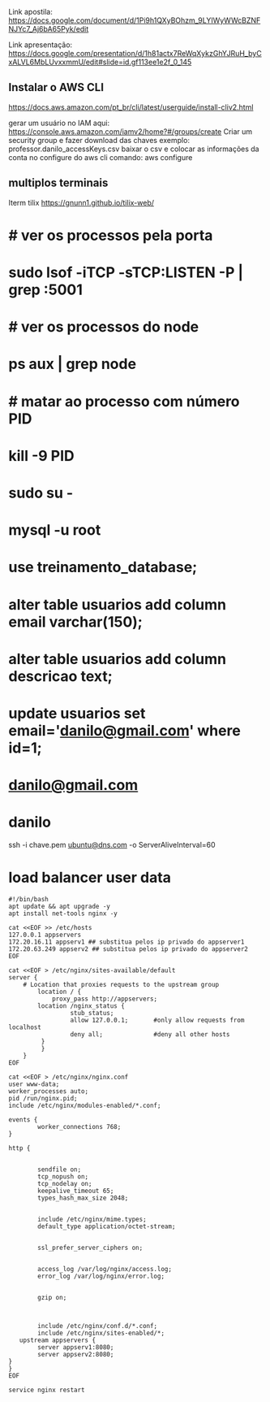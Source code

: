 

Link apostila:
https://docs.google.com/document/d/1Pi9h1QXyBOhzm_9LYIWyWWcBZNFNJYc7_Aj6bA65Pyk/edit

Link apresentação:
https://docs.google.com/presentation/d/1h81actx7ReWqXykzGhYJRuH_byCxALVL6MbLUvxxmmU/edit#slide=id.gf113ee1e2f_0_145

Instalar o AWS CLI
------------------------------------------------------------------------------------------------------------------
https://docs.aws.amazon.com/pt_br/cli/latest/userguide/install-cliv2.html

gerar um usuário no IAM
aqui: https://console.aws.amazon.com/iamv2/home?#/groups/create
Criar um security group e fazer download das chaves exemplo: professor.danilo_accessKeys.csv
baixar o csv e colocar as informações da conta no configure do aws cli
comando:
aws configure


## multiplos terminais
Iterm
tilix
https://gnunn1.github.io/tilix-web/





# # ver os processos pela porta
# sudo lsof -iTCP -sTCP:LISTEN -P | grep :5001

# # ver os processos do node
# ps aux | grep node

# # matar ao processo com número PID
# kill -9 PID

# sudo su -
# mysql -u root

# use treinamento_database;

# alter table usuarios add column email varchar(150);
# alter table usuarios add column descricao text;

# update usuarios set email='danilo@gmail.com' where id=1;

# danilo@gmail.com
# danilo 

 ssh -i chave.pem ubuntu@dns.com -o ServerAliveInterval=60
 
 
 
 
 
 
# load balancer user data
```aws
#!/bin/bash
apt update && apt upgrade -y
apt install net-tools nginx -y

cat <<EOF >> /etc/hosts
127.0.0.1 appservers
172.20.16.11 appserv1 ## substitua pelos ip privado do appserver1
172.20.63.249 appserv2 ## substitua pelos ip privado do appserver2
EOF

cat <<EOF > /etc/nginx/sites-available/default   
server {
    # Location that proxies requests to the upstream group
        location / {
            proxy_pass http://appservers;
        location /nginx_status {
                 stub_status;
                 allow 127.0.0.1;       #only allow requests from localhost
                 deny all;              #deny all other hosts
         }
         }
    }
EOF

cat <<EOF > /etc/nginx/nginx.conf 
user www-data;
worker_processes auto;
pid /run/nginx.pid;
include /etc/nginx/modules-enabled/*.conf;

events {
        worker_connections 768;
}

http {


        sendfile on;
        tcp_nopush on;
        tcp_nodelay on;
        keepalive_timeout 65;
        types_hash_max_size 2048;


        include /etc/nginx/mime.types;
        default_type application/octet-stream;


        ssl_prefer_server_ciphers on;


        access_log /var/log/nginx/access.log;
        error_log /var/log/nginx/error.log;


        gzip on;



        include /etc/nginx/conf.d/*.conf;
        include /etc/nginx/sites-enabled/*;
   upstream appservers {
        server appserv1:8080;
        server appserv2:8080;
}
}
EOF

service nginx restart
```
